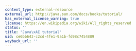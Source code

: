 ```yaml
---
content_type: external-resource
external_url: http://java.sun.com/docs/books/tutorial/
has_external_license_warning: true
license: https://en.wikipedia.org/wiki/All_rights_reserved
status: ''
title: "Java\xAE tutorial"
uid: ce6bb643-c2cd-4fe1-9a1b-fd98c7454889
wayback_url: ''
---
```

